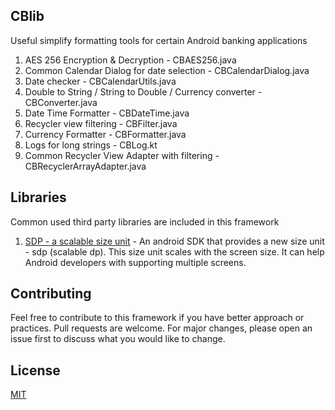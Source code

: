 ## CBlib
Useful simplify formatting tools for certain Android banking applications

1. AES 256 Encryption & Decryption - CBAES256.java
2. Common Calendar Dialog for date selection - CBCalendarDialog.java
3. Date checker - CBCalendarUtils.java
4. Double to String / String to Double / Currency converter - CBConverter.java
5. Date Time Formatter - CBDateTime.java
6. Recycler view filtering - CBFilter.java
7. Currency Formatter - CBFormatter.java
8. Logs for long strings - CBLog.kt
9. Common Recycler View Adapter with filtering - CBRecyclerArrayAdapter.java

## Libraries
Common used third party libraries are included in this framework
1. [SDP - a scalable size unit](https://github.com/intuit/sdp) - An android SDK that provides a new size unit - sdp (scalable dp). This size unit scales with the screen size. It can help Android developers with supporting multiple screens.

## Contributing
Feel free to contribute to this framework if you have better approach or practices. Pull requests are welcome. For major changes, please open an issue first to discuss what you would like to change.

## License
[MIT](https://choosealicense.com/licenses/mit/)
